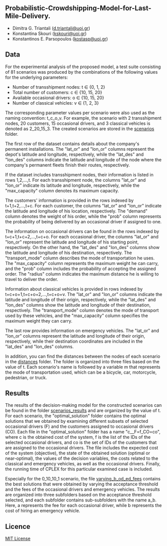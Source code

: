 ## Probabilistic-Crowdshipping-Model-for-Last-Mile-Delivery.
- Dimitra G. Triantali (d.triantali@uoi.gr)
- Konstantina Skouri (kskouri@uoi.gr)
- Konstantinos E. Parsopoulos (kostasp@uoi.gr)

## Data

For the experimental analysis of the proposed model, a test suite consisting of 81 scenarios was produced by the combinations of the following values for the underlying parameters:

- Number of transshipment nodes: t &isin; \{0, 1, 2\}
- Total number of customers: c &isin; \{10, 15, 20\}
- Available occasional drivers: o &isin; \{10, 15, 20\}
- Number of classical vehicles: v &isin; \{1, 2, 3\}

The corresponding parameter values per scenario were also used as the naming convention: t_c_o_v. For example, the scenario with 2 transshipment nodes, 20 customers, 15 occasional drivers, and 3 classical vehicles is denoted as 2_20_15_3. The created scenarios are stored in the [scenarios](https://github.com/DimitraTriantali/Probabilistic-Crowdshipping-Model-for-Last-Mile-Delivery/tree/cb0a08ec8adb88e9c20a5674432e1c6c68e437db/data/scenarios) folder. 

The first row of the dataset contains details about the company's permanent installations. The "lat_or" and "lon_or" columns represent the depot's latitude and longitude, respectively, while the "lat_des" and "lon_des" columns indicate the latitude and longitude of the node where the company's permanent fleets finish their routes, respectively. 

If the dataset includes transshipment nodes, their information is listed in rows 1,2,…,t. For each transshipment node, the columns "lat_or" and "lon_or" indicate its latitude and longitude, respectively, while the "max_capacity" column denotes its maximum capacity. 

The customers' information is provided in the rows indexed by t+1,t+2,...,t+c. For each customer, the columns "lat_or" and "lon_or" indicate the latitude and longitude of his location, respectively. The "demand" column denotes the weight of his order, while the "prob" column represents the probability of being delivered by an occasional driver if assigned to one. 

The information on occasional drivers can be found in the rows indexed by t+c+1,t+c+2,...,t+c+o. For each occasional driver, the columns "lat_or" and "lon_or" represent the latitude and longitude of his starting point, respectively. On the other hand, the "lat_des" and "lon_des" columns show the latitude and longitude of his destination, respectively. The "transport_mode" column describes the mode of transportation he uses. The "max_capacity" column represents the maximum weight he can carry, and the "prob" column includes the probability of accepting the assigned order. The "radius" column indicates the maximum distance he is willing to travel to deliver the order. 

Information about classical vehicles is provided in rows indexed by t+c+o+1,t+c+o+2,...,t+c+o+v. The "lat_or" and "lon_or" columns indicate the latitude and longitude of their origin, respectively, while the "lat_des" and "lon_des" columns show the latitude and longitude of their destination, respectively. The "transport_mode" column denotes the mode of transport used by these vehicles, and the "max_capacity" column specifies the maximum weight they can carry. 

The last row provides information on emergency vehicles. The "lat_or" and "lon_or" columns represent the latitude and longitude of their origin, respectively, while their destination coordinates are included in the "lat_des" and "lon_des" columns.

In addition, you can find the distances between the nodes of each scenario in the [distances](https://github.com/DimitraTriantali/Probabilistic-Crowdshipping-Model-for-Last-Mile-Delivery/tree/00f4b4d955f500349154f786af01098f8c7eb8cb/data/distances) folder. The folder is organized into three files based on the value of t. Each scenario's name is followed by a variable m that represents the mode of transportation used, which can be a bicycle, car, motorcycle, pedestrian, or truck.

## Results

The results of the decision-making model for the constructed scenarios can be found in the folder [scenarios_results](https://github.com/DimitraTriantali/Probabilistic-Crowdshipping-Model-for-Last-Mile-Delivery/tree/ba03572fe9926b80238ed645ba4db7fc3b09042d/results/scenarios_results) and are organized by the value of t. For each scenario, the "optimal_solution" folder contains the optimal solutions that we obtained by examining different subsets of selected occasional drivers (F) and the customers assigned to occasional drivers (CO). Each file in the "optimal_solution" folder has a name "c__F=f_CO=co", where c is the obtained cost of the system, f is the list of the IDs of the selected occasional drivers, and co is the set of IDs of the customers that are assigned to the occasional drivers. The file includes the expected cost of the system (objective), the state of the obtained solution (optimal or near-optimal), the values of the decision variables, the costs related to the classical and emergency vehicles, as well as the occasional drivers. Finally, the running time of CPLEX for this particular examined case is included.

Especially for the 0_10_10_1 scenario, the file [varying_b_od_ed_fees](https://github.com/DimitraTriantali/Probabilistic-Crowdshipping-Model-for-Last-Mile-Delivery/blob/ba03572fe9926b80238ed645ba4db7fc3b09042d/results/varying_b_od_ed_fees.zip) contains the best solutions that were obtained by varying the acceptance threshold and the fees of the occasional drivers and emergency vehicles. The results are organized into three subfolders based on the acceptance threshold selected, and each subfolder contains sub-subfolders with the name a_b. Here, a represents the fee for each occasional driver, while b represents the cost of hiring an emergency vehicle.

## Licence

[MIT License](https://github.com/DimitraTriantali/Probabilistic-Crowdshipping-Model-for-Last-Mile-Delivery/blob/64a160ea27976dd15d6a9a6a4b97ac2e41ef3fc9/LICENSE)
